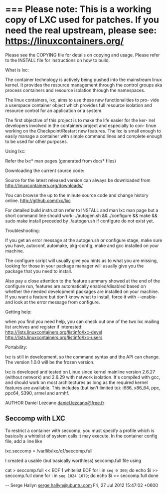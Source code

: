 
===
Please note: This is a working copy of LXC used for patches.
If you need the real upstream, please see: https://linuxcontainers.org/
===

Please see the COPYING file for details on copying and usage.
Please refer to the INSTALL file for instructions on how to build.

What is lxc:

  The container technology is actively being pushed into the mainstream linux
  kernel. It provides the resource management through the control groups  aka
  process containers and resource isolation through the namespaces.

  The  linux  containers, lxc, aims to use these new functionalities to pro-
  vide a userspace container object which provides full  resource  isolation
  and resource control for an application or a system.

  The first objective of this project is to make the life easier for the ker-
  nel developers involved in the containers project and  especially  to  con-
  tinue  working  on  the  Checkpoint/Restart  new features. The lxc is small
  enough to easily manage a container with simple command lines and  complete
  enough to be used for other purposes.

Using lxc:

  Refer the lxc* man pages (generated from doc/* files)

Downloading the current source code:

  Source for the latest released version can always be downloaded from
  http://linuxcontainers.org/downloads/

  You can browse the up to the minute source code and change history online.
  http://github.com/lxc/lxc

  For detailed build instruction refer to INSTALL and man lxc man page
  but a short command line should work:
  ./autogen.sh && ./configure && make && sudo make install
  preceded by ./autogen.sh if configure do not exist yet.

Troubleshooting:

  If you get an error message at the autogen.sh or configure stage, make
  sure you have, autoconf, automake, pkg-config, make and gcc installed on
  your machine.

  The configure script will usually give you hints as to what you are missing,
  looking for those in your package manager will usually give you the package
  that you need to install.

  Also pay a close attention to the feature summary showed at the end of
  the configure run, features are automatically enabled/disabled based on
  whether the needed development packages are installed on your machine.
  If you want a feature but don't know what to install, force it with
  --enable-<feature> and look at the error message from configure.

Getting help:

  when you find you need help, you can check out one of the two
  lxc mailing list archives and register if interested:
  http://lists.linuxcontainers.org/listinfo/lxc-devel
  http://lists.linuxcontainers.org/listinfo/lxc-users

Portability:

  lxc  is  still  in  development, so the command syntax and the API can
  change. The version 1.0.0 will be the frozen version.

  lxc is developed and tested on Linux since kernel mainline version 2.6.27
  (without network) and 2.6.29 with network isolation.
  It's compiled with gcc, and should work on most architectures as long as the
  required kernel features are available. This includes (but isn't limited to):
  i686, x86_64, ppc, ppc64, S390, armel and armhf.

AUTHOR
       Daniel Lezcano <daniel.lezcano@free.fr>

Seccomp with LXC
----------------

To restrict a container with seccomp, you must specify a profile which is
basically a whitelist of system calls it may execute.  In the container
config file, add a line like

lxc.seccomp = /var/lib/lxc/q1/seccomp.full

I created a usable (but basically worthless) seccomp.full file using

cat > seccomp.full << EOF
1
whitelist
EOF
for i in `seq 0 300`; do
    echo $i >> seccomp.full
done
for i in `seq 1024 1079`; do
    echo $i >> seccomp.full
done

 -- Serge Hallyn <serge.hallyn@ubuntu.com>  Fri, 27 Jul 2012 15:47:02 +0600
